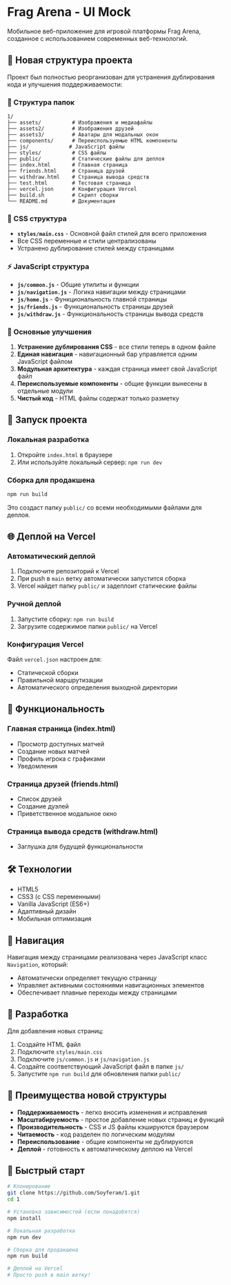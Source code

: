 # Frag Arena - UI Mock

Мобильное веб-приложение для игровой платформы Frag Arena, созданное с использованием современных веб-технологий.

## 🚀 Новая структура проекта

Проект был полностью реорганизован для устранения дублирования кода и улучшения поддерживаемости:

### 📁 Структура папок

```
1/
├── assets/          # Изображения и медиафайлы
├── assets2/         # Изображения друзей
├── assets3/         # Аватары для модальных окон
├── components/      # Переиспользуемые HTML компоненты
├── js/             # JavaScript файлы
├── styles/          # CSS файлы
├── public/          # Статические файлы для деплоя
├── index.html       # Главная страница
├── friends.html     # Страница друзей
├── withdraw.html    # Страница вывода средств
├── test.html        # Тестовая страница
├── vercel.json      # Конфигурация Vercel
├── build.sh         # Скрипт сборки
└── README.md        # Документация
```

### 🎨 CSS структура

- **`styles/main.css`** - Основной файл стилей для всего приложения
- Все CSS переменные и стили централизованы
- Устранено дублирование стилей между страницами

### ⚡ JavaScript структура

- **`js/common.js`** - Общие утилиты и функции
- **`js/navigation.js`** - Логика навигации между страницами
- **`js/home.js`** - Функциональность главной страницы
- **`js/friends.js`** - Функциональность страницы друзей
- **`js/withdraw.js`** - Функциональность страницы вывода средств

### 🔧 Основные улучшения

1. **Устранение дублирования CSS** - все стили теперь в одном файле
2. **Единая навигация** - навигационный бар управляется одним JavaScript файлом
3. **Модульная архитектура** - каждая страница имеет свой JavaScript файл
4. **Переиспользуемые компоненты** - общие функции вынесены в отдельные модули
5. **Чистый код** - HTML файлы содержат только разметку

## 🚀 Запуск проекта

### Локальная разработка

1. Откройте `index.html` в браузере
2. Или используйте локальный сервер: `npm run dev`

### Сборка для продакшена

```bash
npm run build
```

Это создаст папку `public/` со всеми необходимыми файлами для деплоя.

## 🌐 Деплой на Vercel

### Автоматический деплой

1. Подключите репозиторий к Vercel
2. При push в `main` ветку автоматически запустится сборка
3. Vercel найдет папку `public/` и задеплоит статические файлы

### Ручной деплой

1. Запустите сборку: `npm run build`
2. Загрузите содержимое папки `public/` на Vercel

### Конфигурация Vercel

Файл `vercel.json` настроен для:
- Статической сборки
- Правильной маршрутизации
- Автоматического определения выходной директории

## 📱 Функциональность

### Главная страница (index.html)
- Просмотр доступных матчей
- Создание новых матчей
- Профиль игрока с графиками
- Уведомления

### Страница друзей (friends.html)
- Список друзей
- Создание дуэлей
- Приветственное модальное окно

### Страница вывода средств (withdraw.html)
- Заглушка для будущей функциональности

## 🛠 Технологии

- HTML5
- CSS3 (с CSS переменными)
- Vanilla JavaScript (ES6+)
- Адаптивный дизайн
- Мобильная оптимизация

## 🔄 Навигация

Навигация между страницами реализована через JavaScript класс `Navigation`, который:
- Автоматически определяет текущую страницу
- Управляет активными состояниями навигационных элементов
- Обеспечивает плавные переходы между страницами

## 📝 Разработка

Для добавления новых страниц:
1. Создайте HTML файл
2. Подключите `styles/main.css`
3. Подключите `js/common.js` и `js/navigation.js`
4. Создайте соответствующий JavaScript файл в папке `js/`
5. Запустите `npm run build` для обновления папки `public/`

## 🎯 Преимущества новой структуры

- **Поддерживаемость** - легко вносить изменения и исправления
- **Масштабируемость** - простое добавление новых страниц и функций
- **Производительность** - CSS и JS файлы кэшируются браузером
- **Читаемость** - код разделен по логическим модулям
- **Переиспользование** - общие компоненты не дублируются
- **Деплой** - готовность к автоматическому деплою на Vercel

## 🚀 Быстрый старт

```bash
# Клонирование
git clone https://github.com/Soyferam/1.git
cd 1

# Установка зависимостей (если понадобятся)
npm install

# Локальная разработка
npm run dev

# Сборка для продакшена
npm run build

# Деплой на Vercel
# Просто push в main ветку!
```
